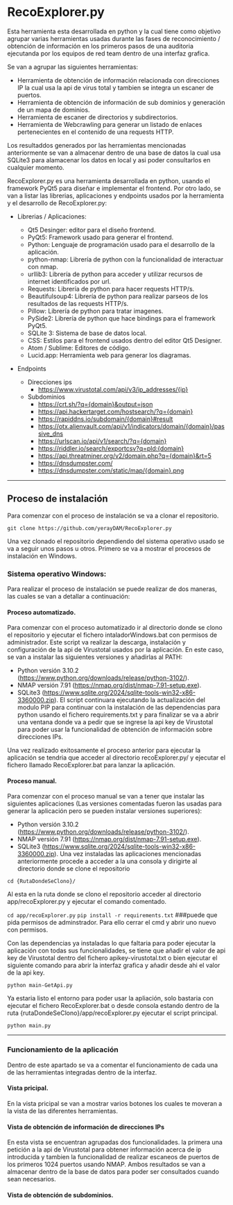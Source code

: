 # RecoExplorer.py
Esta herramienta esta desarrollada en python y la cual tiene como objetivo agrupar varias herramientas usadas durante las fases de reconocimiento / obtención de información en los primeros pasos de una auditoria ejecutanda por los equipos de red team dentro de una interfaz grafica. 

Se van a agrupar las siguientes herramientas:
  - Herramienta de obtención de información relacionada con direcciones IP la cual usa la api de virus total y tambien se integra un escaner de puertos.
  - Herramienta de obtención de información de sub dominios y generación de un mapa de dominios.
  - Herramienta de escaner de directorios y subdirectorios.
  - Herramienta de Webcrawling para generar un listado de enlaces pertenecientes en el contenido de una requests HTTP.

Los resultaddos generados por las herramientas mencionadas anteriormente se van a almacenar dentro de una base de datos la cual usa SQLite3 para alamacenar los datos en local y asi poder consultarlos en cualquier momento.

RecoExplorer.py es una herramienta desarrollada en python, usando el framework PyQt5 para diseñar e implementar el frontend. Por otro lado, se van a listar las librerias, aplicaciones y endpoints usados por la herramienta y el desarrollo de RecoExplorer.py:
- Librerias / Aplicaciones:
  - Qt5 Desinger: editor para el diseño frontend.
  - PyQt5: Framework usado para generar el frontend.
  - Python: Lenguaje de programación usado para el desarrollo de la aplicación.
  - python-nmap: Librería de python con la funcionalidad de interactuar con nmap.
  - urllib3: Librería de python para acceder y utilizar recursos de internet identificados por url.
  - Requests: Librería de python para hacer requests HTTP/s.
  - Beautifulsoup4: Librería de python para realizar parseos de los resultados de las requests HTTP/s.
  - Pillow: Librería de python para tratar imagenes.
  - PySide2: Librería de python que hace bindings para el framework PyQt5.
  - SQLite 3: Sistema de base de datos local.
  - CSS: Estilos para el frontend usados dentro del editor Qt5 Designer.
  - Atom / Sublime: Editores de código.
  - Lucid.app: Herramienta web para generar los diagramas.

- Endpoints  
  - Direcciones ips  
	 - https://www.virustotal.com/api/v3/ip_addresses/{ip}  
  - Subdominios  
	- https://crt.sh/?q={domain}&output=json  
	- https://api.hackertarget.com/hostsearch/?q={domain}  
	- https://rapiddns.io/subdomain/{domain}#result  
	- https://otx.alienvault.com/api/v1/indicators/domain/{domain}/passive_dns  
	- https://urlscan.io/api/v1/search/?q={domain}  
	- https://riddler.io/search/exportcsv?q=pld:{domain}  
	- https://api.threatminer.org/v2/domain.php?q={domain}&rt=5  
	- https://dnsdumpster.com/  
	- https://dnsdumpster.com/static/map/{domain}.png  
---
## Proceso de instalación
Para comenzar con el proceso de instalación se va a clonar el repositorio.

`git clone https://github.com/yerayDAM/RecoExplorer.py`

Una vez clonado el repositorio dependiendo del sistema operativo usado se va a seguir unos pasos u otros. Primero se va a mostrar el procesos de instalación en Windows.

### Sistema operativo Windows:
Para realizar el proceso de instalación se puede realizar de dos maneras, las cuales se van a detallar a continuación:

#### Proceso automatizado.
Para comenzar con el proceso automatizado ir al directorio donde se clono el repositorio y ejecutar el fichero intaladorWindows.bat con permisos de administrador. Este script va realizar la descarga, instalación y configuración de la api de Virustotal usados por la aplicación. En este caso, se van a instalar las siguientes versiones y añadirlas al PATH:
  - Python versión 3.10.2 (https://www.python.org/downloads/release/python-3102/).
  - NMAP versión 7.91 (https://nmap.org/dist/nmap-7.91-setup.exe).
  - SQLite3 (https://www.sqlite.org/2024/sqlite-tools-win32-x86-3360000.zip).
El script continuara ejecutando la actualización del modulo PIP para continuar con la instalación de las dependencias para python usando el fichero requirements.txt y para finalizar se va a abrir una ventana donde va a pedir que se ingrese la api key de Virustotal para poder usar la funcionalidad de obtención de información sobre direcciones IPs.

Una vez realizado exitosamente el proceso anterior para ejecutar la aplicación se tendria que acceder al directorio recoExplorer.py/ y ejecutar el fichero llamado RecoExplorer.bat para lanzar la aplicación.

#### Proceso manual.
Para comenzar con el proceso manual se van a tener que instalar las siguientes aplicaciones (Las versiones comentadas fueron las usadas para generar la aplicación pero se pueden instalar versiones superiores):
  - Python versión 3.10.2 (https://www.python.org/downloads/release/python-3102/).
  - NMAP versión 7.91 (https://nmap.org/dist/nmap-7.91-setup.exe).
  - SQLite3 (https://www.sqlite.org/2024/sqlite-tools-win32-x86-3360000.zip).
Una vez instaladas las aplicaciones mencionadas anteriormente procede a acceder a la una consola y dirigirte al directorio donde se clone el repositorio 

`cd {RutaDondeSeClono}/`

Al esta en la ruta donde se clono el repositorio acceder al directorio app/recoExplorer.py y ejecutar el comando comentado.

`cd app/recoExplorer.py`
`pip install -r requirements.txt` ###puede que pida permisos de adminstrador. Para ello cerrar el cmd y abrir uno nuevo con permisos.

Con las dependencias ya instaladas lo que faltaria para poder ejecutar la aplicación con todas sus funcionalidades, se tiene que añadir el valor de api key de Virustotal dentro del fichero apikey-virustotal.txt o bien ejecutar el siguiente comando para abrir la interfaz grafica y añadir desde ahi el valor de la api key.

`python main-GetApi.py`

Ya estaria listo el entorno para poder usar la apliación, solo bastaria con ejecutar el fichero RecoExplorer.bat o desde consola estando dentro de la ruta {rutaDondeSeClono}/app/recoExplorer.py ejecutar el script principal.

`python main.py`

---

### Funcionamiento de la aplicación
Dentro de este apartado se va a comentar el funcionamiento de cada una de las herramientas integradas dentro de la interfaz.

#### Vista pricipal.
En la vista pricipal se van a mostrar varios botones los cuales te moveran a la vista de las diferentes herramientas.

#### Vista de obtención de información de direcciones IPs
En esta vista se encuentran agrupadas dos funcionalidades. la primera una petición a la api de Virustotal para obtener información acerca de ip introducida y tambien la funcionalidad de realizar escaneos de puertos de los primeros 1024 puertos usando NMAP. Ambos resultados se van a almacenar dentro de la base de datos para poder ser consultados cuando sean necesarios.

#### Vista de obtención de subdominios.


